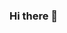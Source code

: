 ### Hi there 👋

<!--
**mmower2000/mmower2000** 

- 🔭 I’m currently working on cricket huntning and escape behaviours in VR
- 🤔 I’m looking for help with neuropixel analysis
- 📫 How to reach me: ucbtmph@ucl.ac.uk / matthew.mower.21@ucl.ac.uk
-->
